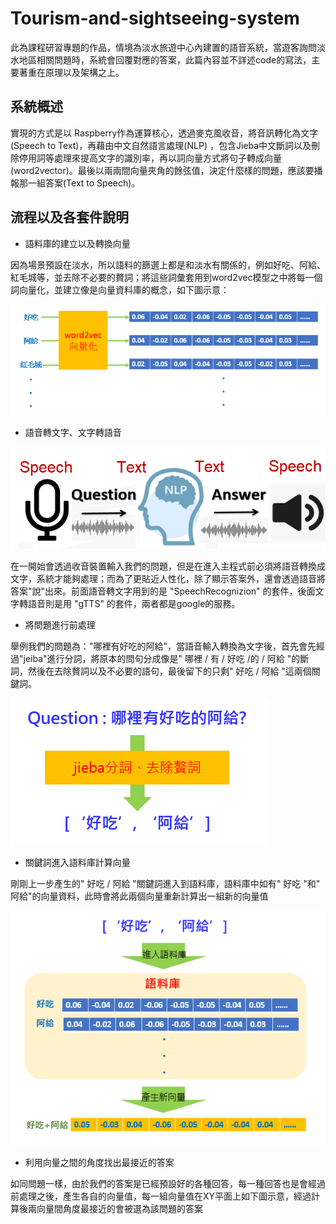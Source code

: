 # Tourism-and-sightseeing-system
此為課程研習專題的作品，情境為淡水旅遊中心內建置的語音系統，當遊客詢問淡水地區相關問題時，系統會回覆對應的答案，此篇內容並不詳述code的寫法，主要著重在原理以及架構之上。
## 系統概述
實現的方式是以 Raspberry作為運算核心，透過麥克風收音，將音訊轉化為文字 (Speech to Text)，再藉由中文自然語言處理(NLP) ，包含Jieba中文斷詞以及刪除停用詞等處理來提高文字的識別率，再以詞向量方式將句子轉成向量(word2vector)。最後以兩兩間向量夾角的餘弦值，決定什麼樣的問題，應該要播報那一組答案(Text to Speech)。
## 流程以及各套件說明
* 語料庫的建立以及轉換向量

因為場景預設在淡水，所以語料的篩選上都是和淡水有關係的，例如好吃、阿給、紅毛城等，並去除不必要的贅詞；將這些詞彙套用到word2vec模型之中將每一個詞向量化，並建立像是向量資料庫的概念，如下圖示意：

![GITHUB]( word2vec.png "圖片名稱")

* 語音轉文字、文字轉語音

![GITHUB]( STT-TTS.png "圖片名稱")

在一開始會透過收音裝置輸入我們的問題，但是在進入主程式前必須將語音轉換成文字，系統才能夠處理；而為了更貼近人性化，除了顯示答案外，還會透過語音將答案"說"出來。前面語音轉文字用到的是 "SpeechRecognizion" 的套件，後面文字轉語音則是用 "gTTS" 的套件，兩者都是google的服務。


* 將問題進行前處理

舉例我們的問題為："哪裡有好吃的阿給"，當語音輸入轉換為文字後，首先會先經過"jeiba"進行分詞，將原本的問句分成像是" 哪裡 / 有 / 好吃 /的 / 阿給 "的斷詞，然後在去除贅詞以及不必要的語句，最後留下的只剩" 好吃 / 阿給 "這兩個關鍵詞。

![GITHUB]( jieba.png "圖片名稱")


* 關鍵詞進入語料庫計算向量

剛剛上一步產生的" 好吃 / 阿給 "關鍵詞進入到語料庫，語料庫中如有" 好吃 "和" 阿給"的向量資料，此時會將此兩個向量重新計算出一組新的向量值

![GITHUB]( new-vec.png "圖片名稱")


* 利用向量之間的角度找出最接近的答案

如同問題一樣，由於我們的答案是已經預設好的各種回答，每一種回答也是會經過前處理之後，產生各自的向量值，每一組向量值在XY平面上如下圖示意，經過計算後兩向量間角度最接近的會被選為該問題的答案
